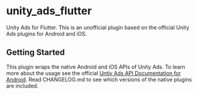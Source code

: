 # unity_ads_flutter

Unity Ads for Flutter.
This is an unofficial plugin based on the official Unity Ads plugins for Android and iOS.

## Getting Started

This plugin wraps the native Android and iOS APIs of Unity Ads.
To learn more about the usage see the official [Untiy Ads API Documentation for Android](https://github.com/Unity-Technologies/unity-ads-android/wiki/sdk_android_api_reference).
Read CHANGELOG.md to see which versions of the native plugins are included.
